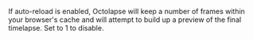 If auto-reload is enabled, Octolapse will keep a number of frames within your browser's cache and will attempt to build up a preview of the final timelapse.  Set to 1 to disable.
